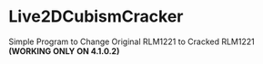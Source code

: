 # Live2DCubismCracker
Simple Program to Change Original RLM1221 to Cracked RLM1221 **(WORKING ONLY ON 4.1.0.2)**
